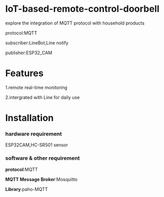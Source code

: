 # IoT-based-remote-control-doorbell
explore the integration of MQTT protocol with household products

protocol:MQTT

subscriber:LineBot,Line notify

publisher:ESP32_CAM

# Features
1.remote real-time monitoring

2.intergrated with Line for daily use


# Installation
### hardware requirement
ESP32CAM,HC-SR501 sensor
### software & other requirement
**protocol**:MQTT

**MQTT Message Broker**:Mosquitto

**Library**:paho-MQTT




